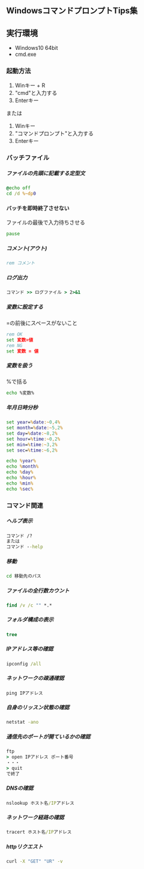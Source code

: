 ## WindowsコマンドプロンプトTips集

## 実行環境

+ Windows10 64bit
+ cmd.exe

### 起動方法
1. Winキー + R
1. "cmd"と入力する
1. Enterキー 

または

1. Winキー
1. "コマンドプロンプト"と入力する
1. Enterキー

### バッチファイル
##### ファイルの先頭に記載する定型文
```bat
@echo off
cd /d %~dp0
```
#### バッチを即時終了させない
ファイルの最後で入力待ちさせる
```bat
pause
```
##### コメント(アウト)
```bat
rem コメント
```
##### ログ出力
```bat
コマンド >> ログファイル > 2>&1
```
##### 変数に設定する
=の前後にスペースがないこと
```bat
rem OK
set 変数=値
rem NG
set 変数 = 値
```
##### 変数を扱う
%で括る
```bat
echo %変数%
```
##### 年月日時分秒
```bat
set year=%date:~0,4%
set month=%date:~5,2%
set day=%date:~8,2%
set hour=%time:~0,2%
set min=%time:~3,2%
set sec=%time:~6,2%

echo %year%
echo %month%
echo %day%
echo %hour%
echo %min%
echo %sec%
```

### コマンド関連
##### ヘルプ表示
```bat
コマンド /?
または
コマンド --help
```
##### 移動
```bat
cd 移動先のパス
```
##### ファイルの全行数カウント
```bat
find /v /c "" *.*
```
##### フォルダ構成の表示
```bat
tree
```
##### IPアドレス等の確認
```bat
ipconfig /all
```
##### ネットワークの疎通確認
```bat
ping IPアドレス
```
##### 自身のリッスン状態の確認
```bat
netstat -ano
```
##### 通信先のポートが開ているかの確認
```bat
ftp
> open IPアドレス ポート番号
・・・
> quit
で終了
```
##### DNSの確認
```bat
nslookup ホスト名/IPアドレス
```
##### ネットワーク経路の確認
```bat
tracert ホスト名/IPアドレス
```
##### httpリクエスト
```bat
curl -X "GET" "UR" -v
```
